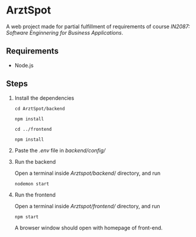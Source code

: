 # ArztSpot

A web project made for partial fulfillment of requirements of course *IN2087: Software Enginnering for Business Applications*.

## Requirements

- Node.js

## Steps

1. Install the dependencies

   `cd ArztSpot/backend`

   `npm install`

   `cd ../frontend`

   `npm install`

2. Paste the *.env* file in *backend/config/*

3. Run the backend

   Open a terminal inside *Arztspot/backend*/ directory, and run

   `nodemon start`

4. Run the frontend

   Open a terminal inside *Arztspot/frontend/* directory, and run

   `npm start`

   A browser window should open with homepage of front-end. 

